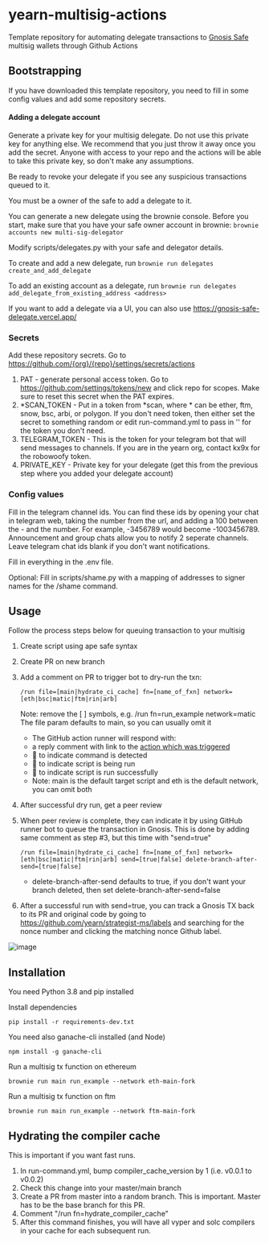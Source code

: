 # yearn-multisig-actions

Template repository for automating delegate transactions to [Gnosis Safe](https://gnosis-safe.io/app/) multisig wallets through Github Actions

## Bootstrapping
If you have downloaded this template repository, you need to fill in some config values and add some repository secrets.

#### Adding a delegate account
Generate a private key for your multisig delegate. Do not use this private key for anything else. We recommend that you just throw it away once you add the secret. Anyone with access to your repo and the actions will be able to take this private key, so don't make any assumptions.

Be ready to revoke your delegate if you see any suspicious transactions queued to it.

You must be a owner of the safe to add a delegate to it.

You can generate a new delegate using the brownie console. Before you start, make sure that you have your safe owner account in brownie: `brownie accounts new multi-sig-delegator`

Modify scripts/delegates.py with your safe and delegator details.

To create and add a new delegate, run `brownie run delegates create_and_add_delegate`

To add an existing account as a delegate, run `brownie run delegates add_delegate_from_existing_address <address>`

If you want to add a delegate via a UI, you can also use https://gnosis-safe-delegate.vercel.app/

### Secrets
Add these repository secrets. Go to https://github.com/{org}/{repo}/settings/secrets/actions

1. PAT - generate personal access token. Go to https://github.com/settings/tokens/new and click repo for scopes. Make sure to reset this secret when the PAT expires.
2. *SCAN_TOKEN - Put in a token from *scan, where * can be ether, ftm, snow, bsc, arbi, or polygon. If you don't need  token, then either set the secret to something random or edit run-command.yml to pass in '' for the token you don't need.
3. TELEGRAM_TOKEN - This is the token for your telegram bot that will send messages to channels. If you are in the yearn org, contact kx9x for the robowoofy token.
4. PRIVATE_KEY - Private key for your delegate (get this from the previous step where you added your delegate account)

### Config values
Fill in the telegram channel ids. You can find these ids by opening your chat in telegram web, taking the number from the url, and adding a 100 between the - and the number. For example, -3456789 would become -1003456789. Announcement and group chats allow you to notify 2 seperate channels. Leave telegram chat ids blank if you don't want notifications.

Fill in everything in the .env file.

Optional:
Fill in scripts/shame.py with a mapping of addresses to signer names for the /shame command.

## Usage
Follow the process steps below for queuing transaction to your multisig
1. Create script using ape safe syntax
2. Create PR on new branch
3. Add a comment on PR to trigger bot to dry-run the txn:
    ```
    /run file=[main|hydrate_ci_cache] fn=[name_of_fxn] network=[eth|bsc|matic|ftm|rin|arb]
    ```
    Note: remove the [ ] symbols, e.g. /run fn=run_example network=matic
    The file param defaults to main, so you can usually omit it

    - The GitHub action runner will respond with:
    - a reply comment with link to the [action which was triggered](https://github.com/yearn/strategist-ms/actions/)
    - 👀 to indicate command is detected
    - 🚀 to indicate script is being run
    - 🎉 to indicate script is run successfully
    - Note: main is the default target script and eth is the default network, you can omit both 
4. After successful dry run, get a peer review
5. When peer review is complete, they can indicate it by using GitHub runner bot to queue the transaction in Gnosis. This is done by adding same comment as step #3, but this time with "send=true"
    ```
    /run file=[main|hydrate_ci_cache] fn=[name_of_fxn] network=[eth|bsc|matic|ftm|rin|arb] send=[true|false] delete-branch-after-send=[true|false]
    ```
    - delete-branch-after-send defaults to true, if you don't want your branch deleted, then set delete-branch-after-send=false
6. After a successful run with send=true, you can track a Gnosis TX back to its PR and original code by going to https://github.com/yearn/strategist-ms/labels and searching for the nonce number and clicking the matching nonce Github label.

![image](https://user-images.githubusercontent.com/7820952/119859130-f1d67600-bec9-11eb-8ac1-3dbc05956210.png)


## Installation
You need Python 3.8 and pip installed

Install dependencies

```
pip install -r requirements-dev.txt
```

You need also ganache-cli installed (and Node)

```
npm install -g ganache-cli
```

Run a multisig tx function on ethereum

```
brownie run main run_example --network eth-main-fork
```

Run a multisig tx function on ftm

```
brownie run main run_example --network ftm-main-fork
```

## Hydrating the compiler cache

This is important if you want fast runs.

1. In run-command.yml, bump compiler_cache_version by 1 (i.e. v0.0.1 to v0.0.2)
2. Check this change into your master/main branch
3. Create a PR from master into a random branch. This is important. Master has to be the base branch for this PR.
4. Comment "/run fn=hydrate_compiler_cache"
5. After this command finishes, you will have all vyper and solc compilers in your cache for each subsequent run.
